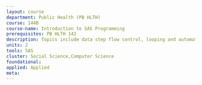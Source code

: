 ```yaml
---
layout: course 
department: Public Health (PB HLTH)
course: 144B
course-name: Introduction to SAS Programming
prerequisites: PB HLTH 142
description: Topics include data step flow control, looping and automated processing, implicit and explicit arrays, data simulation strategies, data set reconfiguration, use of SAS Macro variables, and writing simple SAS Macro programs.
units: 2
tools: SAS
cluster: Social Science,Computer Science
foundational: 
applied: Applied
meta: 
---
```

